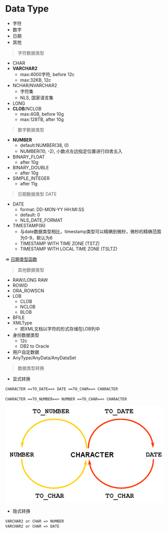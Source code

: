 # Data Type

- 字符
- 数字
- 日期
- 其他

> 字符数据类型

- CHAR
- **VARCHAR2**
  - max:4000字符, before 12c
  - max:32KB, 12c
- NCHAR/NVARCHAR2
  - 字符集
  - NLS, 国家语言集
- LONG
- **CLOB**/NCLOB
  - max:4GB, before 10g
  - max:128TB, after 10g

> 数字数据类型

- **NUMBER**
  - default:NUMBER(38, 0)
  - NUMBER(10, -2), 小数点左边指定位置进行四舍五入
- BINARY_FLOAT
  - after 10g
- BINARY_DOUBLE
  - after 10g
- SIMPLE_INTEGER
  - after 11g

> 日期数据类型 DATE

- DATE
  - format: DD-MON-YY HH:MI:SS
  - default: 0
  - NLS_DATE_FORMAT
- TIMESTAMP(9i)
  - 与date数据类型相比，timestamp类型可以精确到微秒，微秒的精确范围为0-9，默认为6
  - TIMESTAMP WITH TIME ZONE (TSTZ)
  - TIMESTAMP WITH LOCAL TIME ZONE (TSLTZ)

=> [日期类型函数](func_date.md)


> 其他数据类型

- RAW/LONG RAW
- ROWID
- ORA_ROWSCN
- LOB
  - CLOB
  - NCLOB
  - BLOB
- BFILE
- XMLType
  - 把XML文档以字符的形式存储在LOB列中
- 身份数据类型
  - 12c
  - DB2 to Oracle
- 用户自定数据
- AnyType/AnyData/AnyDataSet

> 数据类型转换

- 显式转换
```oracle
CHARACTER ==TO_DATE==> DATE ==TO_CHAR==> CHARACTER

CHARACTER ==TO_NUMBER==> NUMBER ==TO_CHAR==> CHARACTER
```
![显示转换](img/dataType_trans.png)
- 隐式转换
```oracle
VARCHAR2 or CHAR => NUMBER
VARCHAR2 or CHAR => DATE
```


